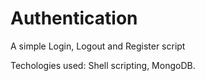# Authentication
A simple Login, Logout and Register script

Techologies used: Shell scripting, MongoDB.
